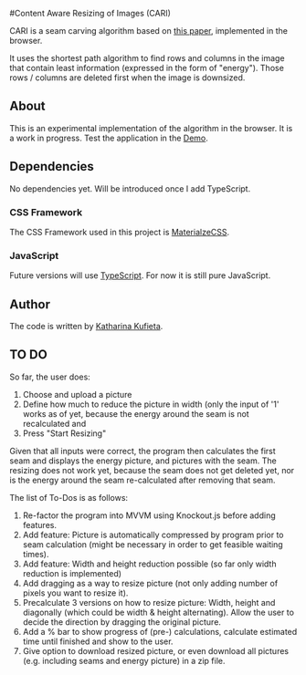 #Content Aware Resizing of Images (CARI)

CARI is a seam carving algorithm based on [this paper](http://graphics.cs.cmu.edu/courses/15-463/2007_fall/hw/proj2/imret.pdf), implemented in the browser.

It uses the shortest path algorithm to find rows and columns in the image that contain least information (expressed in the form of "energy").
Those rows / columns are deleted first when the image is downsized.

## About
This is an experimental implementation of the algorithm in the browser. It is a work in progress.
Test the application in the [Demo](http://katharinaxeniakufieta.github.io/cari/).

## Dependencies
No dependencies yet. Will be introduced once I add TypeScript.

### CSS Framework
The CSS Framework used in this project is [MaterialzeCSS](http://materializecss.com/).

### JavaScript
Future versions will use [TypeScript](https://www.typescriptlang.org/index.html). For now it is still pure JavaScript.

## Author
The code is written by [Katharina Kufieta](https://www.linkedin.com/in/katharinakufieta).

## TO DO
So far, the user does:
1) Choose and upload a picture
2) Define how much to reduce the picture in width (only the input of '1' works as of yet, because the energy around the seam is not recalculated and 
3) Press "Start Resizing"

Given that all inputs were correct, the program then calculates the first seam and displays the energy picture, and pictures with the seam. The resizing does not work yet, because the seam does not get deleted yet, nor is the energy around the seam re-calculated after removing that seam.

The list of To-Dos is as follows:
1) Re-factor the program into MVVM using Knockout.js before adding features.
2) Add feature: Picture is automatically compressed by program prior to seam calculation (might be necessary in order to get feasible waiting times).
3) Add feature: Width and height reduction possible (so far only width reduction is implemented)
4) Add dragging as a way to resize picture (not only adding number of pixels you want to resize it).
5) Precalculate 3 versions on how to resize picture: Width, height and diagonally (which could be width & height alternating). Allow the user to decide the direction by dragging the original picture.
6) Add a % bar to show progress of (pre-) calculations, calculate estimated time until finished and show to the user.
7) Give option to download resized picture, or even download all pictures (e.g. including seams and energy picture) in a zip file.